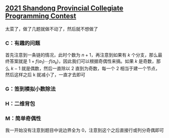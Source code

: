 ## [2021 Shandong Provincial Collegiate Programming Contest](https://codeforces.com/gym/103118)

太菜了，做了几题就做不动了，然后就不想做了

### C：有趣的问题

首先注意到一条链的情况，此时个数为 $n + 1$，再注意到如果有 $k$ 个分支，那么最终答案就是 $1 + f(a_1) \cdots f(a_k)$，因此我们可以根据奇偶性来搞。如果 $k$ 是奇数，那么 $k - 1$ 就是偶数，然后一直除以 2 直到为奇数，每一个 2 相当于建一个节点，然后这样之后 k 就减小了，一直才去即可

### G：签到模拟小数除法

### H：二维背包

### M：简单奇偶性

我一开始没有注意到题目中说边界全为 0，注意到这个之后直接行或列分奇偶即可
